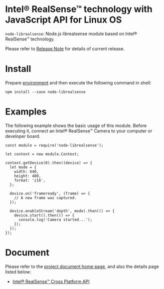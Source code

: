# Intel® RealSense™ technology with JavaScript API for Linux OS

`node-librealsense`: Node.js librealsense module based on Intel® RealSense™ technology.

Please refer to [Release Note](https://github.com/01org/node-realsense/releases) for details of current release.

# Install
Prepare [environment](https://01org.github.io/node-realsense/doc/setup_environment.html) and then execute the following command in shell:
```
npm install --save node-librealsense
```

# Examples
The following example shows the basic usage of this module. Before executing it, connect an Intel® RealSense™ Camera to your computer or developer board.

```
const module = require('node-librealsense');

let context = new module.Context;

context.getDevice(0).then((device) => {
  let mode = {
    width: 640,
    height: 480,
    format: 'z16',
  };

  device.on('frameready', (frame) => {
    // A new frame was captured.
  });

  device.enableStream('depth', mode).then(() => {
    device.start().then(() => {
      console.log('Camera started...');
    });
  });
});

```

# Document
Please refer to the [project document home page](https://01org.github.io/node-realsense/), and also the details page listed below:
- [Intel® RealSense™ Cross Platform API](https://github.com/IntelRealSense/librealsense)
